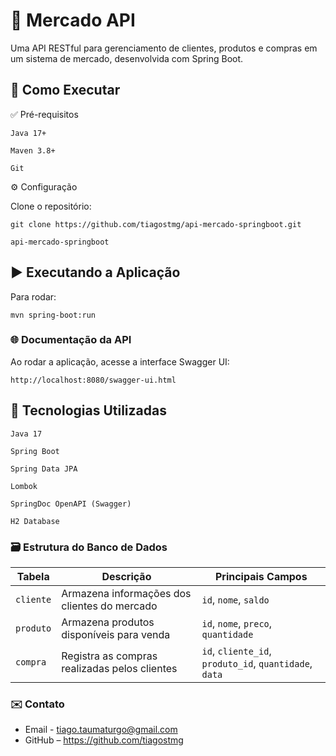 # 🛒 Mercado API

Uma API RESTful para gerenciamento de clientes, produtos e compras em um sistema de mercado, desenvolvida com Spring Boot.

## 🚀 Como Executar
✅ Pré-requisitos

    Java 17+

    Maven 3.8+

    Git

⚙️ Configuração

  Clone o repositório:

```
git clone https://github.com/tiagostmg/api-mercado-springboot.git

api-mercado-springboot
```

## ▶️ Executando a Aplicação

Para rodar:

    mvn spring-boot:run


### 🌐 Documentação da API

Ao rodar a aplicação, acesse a interface Swagger UI:

    http://localhost:8080/swagger-ui.html

## 📌 Tecnologias Utilizadas

    Java 17

    Spring Boot

    Spring Data JPA

    Lombok

    SpringDoc OpenAPI (Swagger)

    H2 Database 

### 🗃️ Estrutura do Banco de Dados

|Tabela|Descrição|Principais Campos|
| --------- | --------------------------------------------- | ------------------------------------------------------ |
| `cliente` | Armazena informações dos clientes do mercado  | `id`, `nome`, `saldo`|
| `produto` | Armazena produtos disponíveis para venda      | `id`, `nome`, `preco`, `quantidade`            |
| `compra`  | Registra as compras realizadas pelos clientes | `id`, `cliente_id`, `produto_id`, `quantidade`, `data` |


### ✉️ Contato

- Email - tiago.taumaturgo@gmail.com
- GitHub – https://github.com/tiagostmg
